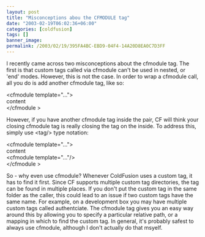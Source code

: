 ```yaml
---
layout: post
title: "Misconceptions abou the CFMODULE tag"
date: "2003-02-19T06:02:36+06:00"
categories: [coldfusion]
tags: []
banner_image: 
permalink: /2003/02/19/395FA4BC-EBD9-04F4-14A20D8EA0C7D3FF
---
```


I recently came across two misconceptions about the cfmodule tag. The first is that custom tags called via cfmodule can't be used in nested, or 'end' modes. However, this is not the case. In order to wrap a cfmodule call, all you do is add another cfmodule tag, like so:

&lt;cfmodule template="..."&gt;<br>
content<br>
&lt;/cfmodule &gt;

However, if you have another cfmodule tag inside the pair, CF will think your closing cfmodule tag is really closing the tag on the inside. To address this, simply use &lt;tag/&gt; type notation:

&lt;cfmodule template="..."&gt;<br>
content<br>
&lt;cfmodule template="..."/&gt;<br>
&lt;/cfmodule &gt;

So - why even use cfmodule? Whenever ColdFusion uses a custom tag, it has to find it first. Since CF supports multiple custom tag directories, the tag can be found in multiple places. If you don't put the custom tag in the same folder as the caller, this could lead to an issue if two custom tags have the same name. For example, on a development box you may have multiple custom tags called authentciate. The cfmodule tag gives you an easy way around this by allowing you to specify a particular relative path, or a mapping in which to find the custom tag. In general, it's probably safest to always use cfmodule, although I don't actually do that msyelf.